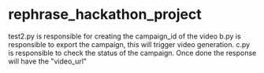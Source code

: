 # rephrase_hackathon_project
test2.py is responsible for creating the campaign_id of the video
b.py is responsible to export the campaign, this will trigger video generation.
c.py is responsible to check the status of the campaign. Once done the response will have the "video_url"
